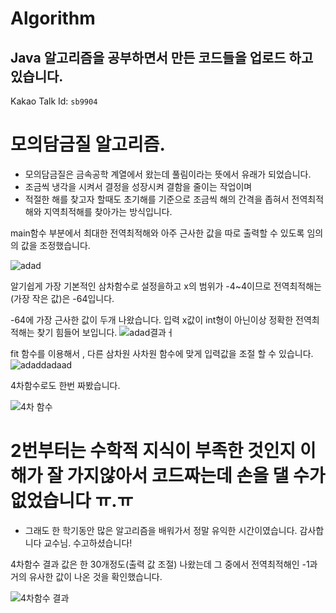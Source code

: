 # Algorithm

## Java 알고리즘을 공부하면서 만든 코드들을 업로드 하고 있습니다.

Kakao Talk Id: 
`sb9904`


# 모의담금질 알고리즘.

* 모의담금질은 금속공학 계열에서 왔는데 풀림이라는 뜻에서 유래가 되었습니다. 
* 조금씩 냉각을 시켜서 결정을 성장시켜 결함을 줄이는 작업이며 
* 적절한 해를 찾고자 할때도 초기해를 기준으로 조금씩 해의 간격을 좁혀서 전역최적해와 지역최적해를 찾아가는 방식입니다.

main함수 부분에서 최대한 전역최적해와 아주 근사한 값을 따로 출력할 수 있도록 임의의 값을 조정했습니다.


![adad](https://user-images.githubusercontent.com/80373000/121349066-13247100-c964-11eb-9b69-37c5a0b677e2.JPG)


알기쉽게 가장 기본적인 삼차함수로 설정을하고 x의 범위가 -4~4이므로 전역최적해는(가장 작은 값)은 -64입니다.

-64에 가장 근사한 값이 두개 나왔습니다. 입력 x값이 int형이 아닌이상 정확한 전역최적해는 찾기 힘들어 보입니다.
![adad결과ㅓ](https://user-images.githubusercontent.com/80373000/121349940-06544d00-c965-11eb-9590-53de462443d3.JPG)


fit 함수를 이용해서 , 다른 삼차원 사차원 함수에 맞게 입력값을 조절 할 수 있습니다.
![adaddadaad](https://user-images.githubusercontent.com/80373000/121349928-048a8980-c965-11eb-97f4-9ebb2cc7d670.JPG)


4차함수로도 한번 짜봤습니다.


![4차 함수](https://user-images.githubusercontent.com/80373000/121350956-37814d00-c966-11eb-8a76-0313d0ed0550.JPG)




# 2번부터는 수학적 지식이 부족한 것인지 이해가 잘 가지않아서 코드짜는데 손을 댈 수가 없었습니다 ㅠ.ㅠ 

* 그래도 한 학기동안 많은 알고리즘을 배워가서 정말 유익한 시간이였습니다. 감사합니다 교수님. 수고하셨습니다!


4차함수 결과 값은 한 30개정도(출력 값 조절) 나왔는데 그 중에서 전역최적해인 -1과 거의 유사한 값이 나온 것을 확인했습니다.


![4차함수 결과](https://user-images.githubusercontent.com/80373000/121350951-36502000-c966-11eb-8aa5-985958b5495d.JPG)
